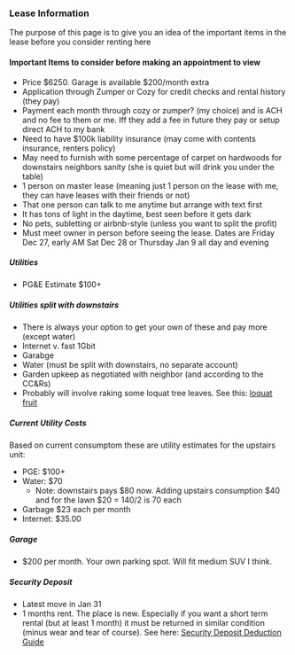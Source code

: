 ### Lease Information

The purpose of this page is to give you an idea of the important items in the lease before you consider renting here

#### Important Items to consider before making an appointment to view

* Price $6250. Garage is available $200/month extra
* Application through Zumper or Cozy for credit checks and rental history (they pay)
* Payment each month through cozy or zumper? (my choice) and is ACH and no fee to them or me. Iff they add a fee in future they pay or setup direct ACH to my bank
* Need to have $100k liability insurance (may come with contents insurance, renters policy)
* May need to furnish with some percentage of carpet on hardwoods for downstairs neighbors sanity (she is quiet but will drink you under the table)
* 1 person on master lease (meaning just 1 person on the lease with me, they can have leases with their friends or not)
* That one person can talk to me anytime but arrange with text first
* It has tons of light in the daytime, best seen before it gets dark
* No pets, subletting or airbnb-style (unless you want to split the profit)
* Must meet owner in person before seeing the lease. Dates are Friday Dec 27, early AM Sat Dec 28 or Thursday Jan 9 all day and evening

##### Utilities

* PG&E Estimate $100+

##### Utilities split with downstairs
* There is always your option to get your own of these and pay more (except water)
* Internet v. fast 1Gbit
* Garabge
* Water (must be split with downstairs, no separate account)
* Garden upkeep as negotiated with neighbor (and according to the CC&Rs)
* Probably will involve raking some loquat tree leaves. See this: <a href="https://www.orlandosentinel.com/news/os-xpm-2007-03-25-orsimply25-story.html">loquat fruit</a>

##### Current Utility Costs
Based on current consumptom these are utility estimates for the upstairs unit:

* PGE: $100+ 
* Water: $70
	* Note: downstairs pays $80 now. Adding upstairs consumption $40 and for the lawn $20 =  140/2 is 70 each
* Garbage $23 each per month
* Internet: $35.00

##### Garage

* $200 per month. Your own parking spot. Will fit medium SUV I think.

##### Security Deposit

* Latest move in Jan 31
* 1 months rent. The place is new. Especially if you want a short term rental (but at least 1 month) it must be returned in similar condition (minus wear and tear of course). See here: <a href="https://www.bornstein.law/wp-content/uploads/2018/02/Downloads-Security-Deposit-Deduction-Guide.pdf">Security Deposit Deduction Guide</a>